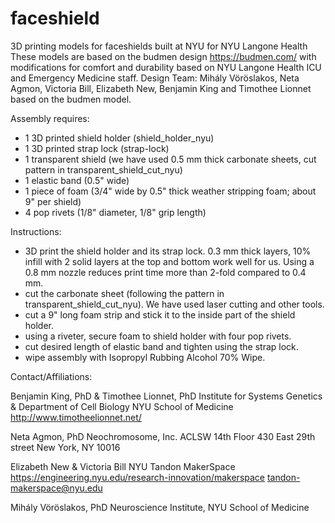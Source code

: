 # faceshield

3D printing models for faceshields built at NYU for NYU Langone Health
These models are based on the budmen design  https://budmen.com/ with modifications 
for comfort and durability based on NYU Langone Health ICU and Emergency Medicine staff.
Design Team: Mihály Vöröslakos, Neta Agmon, Victoria Bill, Elizabeth New, Benjamin King and Timothee Lionnet based on the budmen model.

Assembly requires:
- 1 3D printed shield holder (shield_holder_nyu)
- 1 3D printed strap lock (strap-lock)
- 1 transparent shield (we have used 0.5 mm thick carbonate sheets, cut pattern in transparent_shield_cut_nyu)
- 1 elastic band (0.5" wide)
- 1 piece of foam (3/4" wide by 0.5" thick weather stripping foam; about 9" per shield)
- 4 pop rivets (1/8" diameter, 1/8" grip length)

Instructions:
- 3D print the shield holder and its strap lock. 0.3 mm thick layers, 10% infill with 2 solid layers at the top and bottom work well for us. Using a 0.8 mm nozzle reduces print time more than 2-fold compared to 0.4 mm.
- cut the carbonate sheet (following the pattern in transparent_shield_cut_nyu). We have used laser cutting and other tools.
- cut a 9" long foam strip and stick it to the inside part of the shield holder.
- using a riveter, secure foam to shield holder with four pop rivets.
- cut desired length of elastic band and tighten using the strap lock.
- wipe assembly with Isopropyl Rubbing Alcohol 70% Wipe.

Contact/Affiliations:

Benjamin King, PhD & Timothee Lionnet, PhD
Institute for Systems Genetics & Department of Cell Biology
NYU School of Medicine
http://www.timotheelionnet.net/

Neta Agmon, PhD 
Neochromosome, Inc. 
ACLSW 14th Floor 
430 East 29th street 
New York, NY 10016

Elizabeth New & Victoria Bill
NYU Tandon MakerSpace
https://engineering.nyu.edu/research-innovation/makerspace
tandon-makerspace@nyu.edu

Mihály Vöröslakos, PhD
Neuroscience Institute, 
NYU School of Medicine


